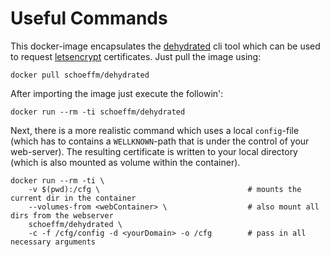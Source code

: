 # Useful Commands

This docker-image encapsulates the [dehydrated][dehydrated] cli tool which can be used to request [letsencrypt][letsencrypt] certificates. Just pull the image using:

    docker pull schoeffm/dehydrated

After importing the image just execute the followin':

    docker run --rm -ti schoeffm/dehydrated

Next, there is a more realistic command which uses a local `config`-file (which has to contains a `WELLKNOWN`-path that is under the control of your web-server). The resulting certificate is written to your local directory (which is also mounted as volume within the container).

    docker run --rm -ti \                                
        -v $(pwd):/cfg \                                 # mounts the current dir in the container
        --volumes-from <webContainer> \                  # also mount all dirs from the webserver
        schoeffm/dehydrated \ 
        -c -f /cfg/config -d <yourDomain> -o /cfg        # pass in all necessary arguments

[dehydrated]:https://github.com/lukas2511/dehydrated
[letsencrypt]:https://letsencrypt.org
